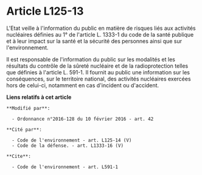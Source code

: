 # Article L125-13

L'Etat veille à l'information du public en matière de risques liés aux activités nucléaires définies au 1° de l'article L.
1333-1 du code de la santé publique et à leur impact sur la santé et la sécurité des personnes ainsi que sur
l'environnement. 

Il est responsable de l'information du public sur les modalités et les résultats du contrôle de la sûreté nucléaire et de la
radioprotection telles que définies à l'article L. 591-1. Il fournit au public une information sur les conséquences, sur le
territoire national, des activités nucléaires exercées hors de celui-ci, notamment en cas d'incident ou d'accident.

**Liens relatifs à cet article**

	**Modifié par**:

	  - Ordonnance n°2016-128 du 10 février 2016 - art. 42

	**Cité par**:

	  - Code de l'environnement - art. L125-14 (V)
	  - Code de la défense. - art. L1333-16 (V)

	**Cite**:

	  - Code de l'environnement - art. L591-1
